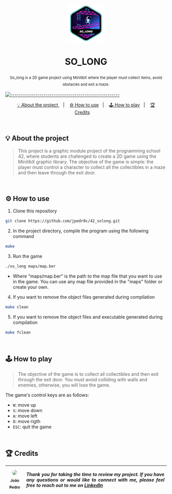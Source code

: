 <p align="center">
<a href="https://github.com/jpedr0c/42_solong">
<img src="./so_long.png" height="120" width="120">
</a>
</p>
<h1 align=center>
  <strong> SO_LONG </strong>
</h1>

<p align="center">
  <sub> So_long is a 2D game project using MinilibX where the player must collect items, avoid obstacles and exit a maze.
  <sub>
</p>


[![-----------------------------------------------------](https://raw.githubusercontent.com/andreasbm/readme/master/assets/lines/rainbow.png)](#table-of-contents)

<p align="center">
  <a href="#About"> 💡 About the project </a>&nbsp;&nbsp;&nbsp;|&nbsp;&nbsp;&nbsp;
  <a href="#HowUse"> ⚙️ How to use</a>&nbsp;&nbsp;&nbsp;|&nbsp;&nbsp;&nbsp;
    <a href="#HowPlay"> 🕹️ How to play</a>&nbsp;&nbsp;&nbsp;|&nbsp;&nbsp;&nbsp;
  <a href="#Credits"> 🏆 Credits</a>&nbsp;&nbsp;&nbsp;&nbsp;&nbsp;&nbsp;
</p>

<br/>

<a id="About"></a>
## 💡 About the project
> This project is a graphic module project of the programming school 42, where students are challenged to create a 2D game using the MinilibX graphic library. The objective of the game is simple: the player must control a character to collect all the collectibles in a maze and then leave through the exit door.

<br/>

<a id="HowUse"></a>
## ⚙️ How to use

1. Clone this repository
```sh
git clone https://github.com/jpedr0c/42_solong.git
```
2. In the project directory, compile the program using the following command
```sh
make
```
3. Run the game
```sh
./so_long maps/map.ber
```
- Where "maps/map.ber" is the path to the map file that you want to use in the game. You can use any map file provided in the "maps" folder or create your own.
4. If you want to remove the object files generated during compilation
```sh
make clean
```
5. If you want to remove the object files and executable generated during compilation
```sh
make fclean
```

<br/>

<a id="HowPlay"></a>
## 🕹️ How to play
> The objective of the game is to collect all collectibles and then exit through the exit door. You must avoid colliding with walls and enemies, otherwise, you will lose the game.

The game's control keys are as follows:

- `W`: move up
- `S`: move down
- `A`: move left
- `D`: move rigth
- `ESC`: quit the game

<br/>

<a id="Credits"></a>
## 🏆 Credits
| [<img src="https://avatars.githubusercontent.com/u/78514252?v=4" width="300" style="border-radius:50%"><br><sub> João Pedro </sub>](https://www.linkedin.com/in/jpedroc) | <p align="justify">***Thank you for taking the time to review my project. If you have any questions or would like to connect with me, please feel free to reach out to me on [LinkedIn](https://www.linkedin.com/in/jpedroc)***</p> | 
|---|---|
